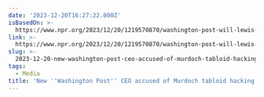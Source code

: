 ```yaml
---
date: '2023-12-20T16:27:22.000Z'
isBasedOn: >-
  https://www.npr.org/2023/12/20/1219570870/washington-post-will-lewis-tabloid-hacking-prince-harry
link: >-
  https://www.npr.org/2023/12/20/1219570870/washington-post-will-lewis-tabloid-hacking-prince-harry
slug: >-
  2023-12-20-new-washington-post-ceo-accused-of-murdoch-tabloid-hacking-cover-up-npr
tags:
  - Media
title: 'New ''Washington Post'' CEO accused of Murdoch tabloid hacking cover-up : NPR'
---
```


